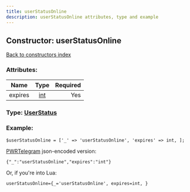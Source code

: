 ```yaml
---
title: userStatusOnline
description: userStatusOnline attributes, type and example
---
```

## Constructor: userStatusOnline  
[Back to constructors index](index.md)



### Attributes:

| Name     |    Type       | Required |
|----------|:-------------:|---------:|
|expires|[int](../types/int.md) | Yes|



### Type: [UserStatus](../types/UserStatus.md)


### Example:

```
$userStatusOnline = ['_' => 'userStatusOnline', 'expires' => int, ];
```  

[PWRTelegram](https://pwrtelegram.xyz) json-encoded version:

```
{"_":"userStatusOnline","expires":"int"}
```


Or, if you're into Lua:  


```
userStatusOnline={_='userStatusOnline', expires=int, }

```


